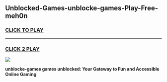 
## Unblocked-Games-unblocke-games-Play-Free-meh0n
<h3>
<a href="https://premium76.site?title=unblocke-games&ref=10A">CLICK TO PLAY</a></h3>
<hr>

<h3>
<a href="https://premium76.site?title=unblocke-games&ref=10A">CLICK 2 PLAY</a>
  
</h3>

<a href="https://premium76.site?title=unblocke-games&ref=10A"><img src="https://clearcache.store/games.png"></a>


**unblocke-games games unblocked: Your Gateway to Fun and Accessible Online Gaming**
